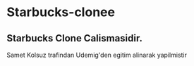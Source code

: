 # Starbucks-clonee
<h2>Starbucks Clone Calismasidir.</h2>
<p>Samet Kolsuz trafindan Udemig'den egitim alinarak yapilmistir</p>